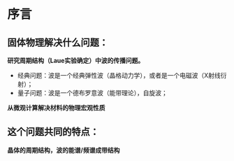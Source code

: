 # 序言

## 固体物理解决什么问题：

**研究周期结构（Laue实验确定）中波的传播问题。**

- 经典问题：波是一个经典弹性波（晶格动力学），或者是一个电磁波（X射线衍射）；
- 量子问题：波是一个德布罗意波（能带理论），自旋波；

**从微观计算解决材料的物理宏观性质**

## 这个问题共同的特点：

**晶体的周期结构，波的能谱/频谱成带结构**


